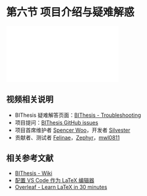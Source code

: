 # 第六节 项目介绍与疑难解惑

<div id="embed-video">
  <iframe src="//player.bilibili.com/player.html?aid=925350795&bvid=BV1GT4y1V78d&cid=181709301&page=7&high_quality=1" scrolling="no" border="0" frameborder="no" framespacing="0" allowfullscreen="true" ></iframe>
</div>

## 视频相关说明

- BIThesis 疑难解答页面：[BIThesis - Troubleshooting](https://github.com/BITNP/BIThesis/wiki/Troubleshooting)
- 项目提问：[BIThesis GitHub issues](https://github.com/BITNP/BIThesis/issues)
- 项目首席维护者 [Spencer Woo](https://github.com/BITNP)，开发者 [Silvester](https://github.com/Silverster98)
- 贡献者、测试者 [Felinae](https://github.com/felinae98)，[Zephyr](https://github.com/Zephyr1106)，[mwl0811](https://github.com/mwl0811)

## 相关参考文献

- [BIThesis - Wiki](https://github.com/BITNP/BIThesis-wiki)
- [配置 VS Code 作为 LaTeX 编辑器](https://www.jianshu.com/p/dc0ffa4368e3)
- [Overleaf - Learn LaTeX in 30 minutes](https://www.overleaf.com/learn/latex/Learn_LaTeX_in_30_minutes)
